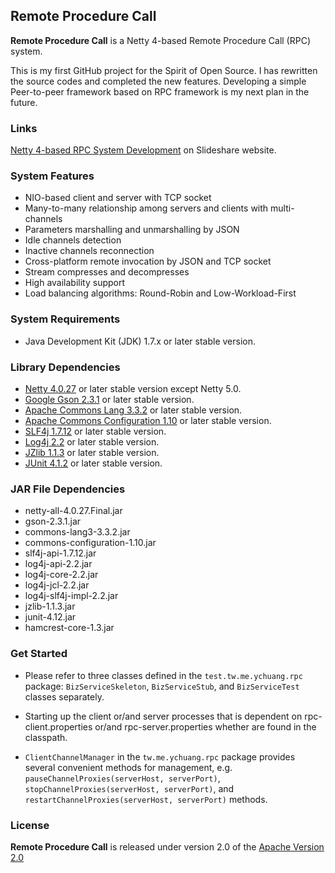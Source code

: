 ## Remote Procedure Call ##

**Remote Procedure Call** is a Netty 4-based Remote Procedure Call (RPC) system.

This is my first GitHub project for the Spirit of Open Source. I has rewritten the source codes and completed the new features. Developing a simple Peer-to-peer framework based on RPC framework is my next plan in the future.


### Links ###

[Netty 4-based RPC System Development](http://www.slideshare.net/AllanHuang/netty-4-based-rpc-system-development) on Slideshare website.

### System Features ###

- NIO-based client and server with TCP socket
- Many-to-many relationship among servers and clients with multi-channels
- Parameters marshalling and unmarshalling by JSON
- Idle channels detection
- Inactive channels reconnection
- Cross-platform remote invocation by JSON and TCP socket
- Stream compresses and decompresses 
- High availability support
- Load balancing algorithms: Round-Robin and Low-Workload-First

### System Requirements ###

- Java Development Kit (JDK) 1.7.x or later stable version.

### Library Dependencies ###

- [Netty 4.0.27](http://netty.io/index.html) or later stable version except Netty 5.0.
- [Google Gson 2.3.1](https://code.google.com/p/google-gson/) or later stable version.
- [Apache Commons Lang 3.3.2](http://commons.apache.org/proper/commons-lang/index.html) or later stable version.
- [Apache Commons Configuration 1.10](https://commons.apache.org/proper/commons-configuration/index.html) or later stable version.
- [SLF4j 1.7.12](http://www.slf4j.org/) or later stable version.
- [Log4j 2.2](http://logging.apache.org/log4j/2.x/) or later stable version.
- [JZlib 1.1.3](http://www.jcraft.com/jzlib/) or later stable version.
- [JUnit 4.1.2](http://junit.org/) or later stable version.

### JAR File Dependencies ###
- netty-all-4.0.27.Final.jar
- gson-2.3.1.jar
- commons-lang3-3.3.2.jar
- commons-configuration-1.10.jar
- slf4j-api-1.7.12.jar
- log4j-api-2.2.jar
- log4j-core-2.2.jar
- log4j-jcl-2.2.jar
- log4j-slf4j-impl-2.2.jar
- jzlib-1.1.3.jar
- junit-4.12.jar
- hamcrest-core-1.3.jar

### Get Started ###
- Please refer to three classes defined in the `test.tw.me.ychuang.rpc` package: `BizServiceSkeleton`, `BizServiceStub`, and `BizServiceTest` classes separately.

- Starting up the client or/and server processes that is dependent on rpc-client.properties or/and rpc-server.properties whether are found in the classpath.   

- `ClientChannelManager` in the `tw.me.ychuang.rpc` package provides several convenient methods for management, e.g. `pauseChannelProxies(serverHost, serverPort)`, `stopChannelProxies(serverHost, serverPort)`, and `restartChannelProxies(serverHost, serverPort)` methods.

### License ###

**Remote Procedure Call** is released under version 2.0 of the [Apache Version 2.0](http://www.apache.org/licenses/LICENSE-2.0)


